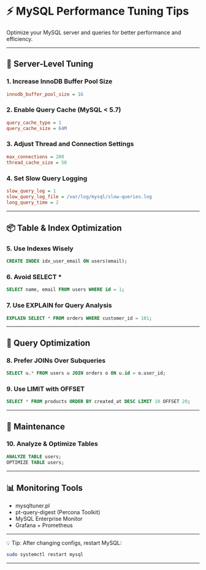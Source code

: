 # ⚡️ MySQL Performance Tuning Tips

Optimize your MySQL server and queries for better performance and efficiency.

---

## 🔧 Server-Level Tuning

### 1. Increase InnoDB Buffer Pool Size
```ini
innodb_buffer_pool_size = 1G
```

### 2. Enable Query Cache (MySQL < 5.7)
```ini
query_cache_type = 1
query_cache_size = 64M
```

### 3. Adjust Thread and Connection Settings
```ini
max_connections = 200
thread_cache_size = 50
```

### 4. Set Slow Query Logging
```ini
slow_query_log = 1
slow_query_log_file = /var/log/mysql/slow-queries.log
long_query_time = 2
```

---

## 📦 Table & Index Optimization

### 5. Use Indexes Wisely
```sql
CREATE INDEX idx_user_email ON users(email);
```

### 6. Avoid SELECT *
```sql
SELECT name, email FROM users WHERE id = 1;
```

### 7. Use EXPLAIN for Query Analysis
```sql
EXPLAIN SELECT * FROM orders WHERE customer_id = 101;
```

---

## 🔁 Query Optimization

### 8. Prefer JOINs Over Subqueries
```sql
SELECT u.* FROM users u JOIN orders o ON u.id = o.user_id;
```

### 9. Use LIMIT with OFFSET
```sql
SELECT * FROM products ORDER BY created_at DESC LIMIT 10 OFFSET 20;
```

---

## 🧹 Maintenance

### 10. Analyze & Optimize Tables
```sql
ANALYZE TABLE users;
OPTIMIZE TABLE users;
```

---

## 📊 Monitoring Tools
- mysqltuner.pl
- pt-query-digest (Percona Toolkit)
- MySQL Enterprise Monitor
- Grafana + Prometheus

---

💡 Tip: After changing configs, restart MySQL:
```bash
sudo systemctl restart mysql
```

---
